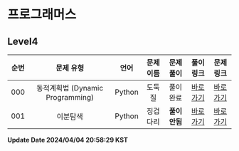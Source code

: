 # 프로그래머스

## Level4

| 순번 | 문제 유형 | 언어 | 문제 이름 | 문제 풀이 | 풀이 링크 | 문제 링크 |
| :--: |:--: |:--: |:--: |:--: |:--: |:--: |
|000|동적계획법 (Dynamic Programming)|Python|도둑질|풀이완료|[바로가기](https://github.com/westreed/ProgrammersAlgorithm/blob/main/Programmers/Level4/%EB%8F%84%EB%91%91%EC%A7%88.py)|[바로가기](https://programmers.co.kr/learn/courses/30/lessons/42897)|
|001|이분탐색|Python|징검다리|**풀이안됨**|[바로가기](https://github.com/westreed/ProgrammersAlgorithm/blob/main/Programmers/Level4/%EC%A7%95%EA%B2%80%EB%8B%A4%EB%A6%AC%20X.py)|[바로가기](https://programmers.co.kr/learn/courses/30/lessons/43236)|


**Update Date 2024/04/04 20:58:29 KST**